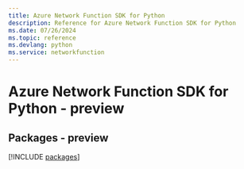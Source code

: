 ```yaml
---
title: Azure Network Function SDK for Python
description: Reference for Azure Network Function SDK for Python
ms.date: 07/26/2024
ms.topic: reference
ms.devlang: python
ms.service: networkfunction
---
```

# Azure Network Function SDK for Python - preview
## Packages - preview
[!INCLUDE [packages](network-function-index.md)]